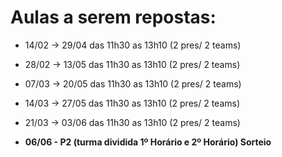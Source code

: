 # Aulas a serem repostas:

- 14/02 -> 29/04 das 11h30 as 13h10 (2 pres/ 2 teams) 
- 28/02 -> 13/05 das 11h30 as 13h10 (2 pres/ 2 teams)
- 07/03 -> 20/05 das 11h30 as 13h10 (2 pres/ 2 teams)
- 14/03 -> 27/05 das 11h30 as 13h10 (2 pres/ 2 teams)
- 21/03 -> 03/06 das 11h30 as 13h10 (2 pres/ 2 teams)


- **06/06 - P2 (turma dividida 1º Horário e 2º Horário)
Sorteio**
